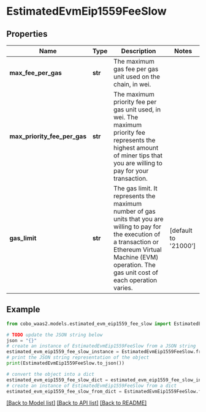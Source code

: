 # EstimatedEvmEip1559FeeSlow


## Properties

Name | Type | Description | Notes
------------ | ------------- | ------------- | -------------
**max_fee_per_gas** | **str** | The maximum gas fee per gas unit used on the chain, in wei. | 
**max_priority_fee_per_gas** | **str** | The maximum priority fee per gas unit used, in wei. The maximum priority fee represents the highest amount of miner tips that you are willing to pay for your transaction. | 
**gas_limit** | **str** | The gas limit. It represents the maximum number of gas units that you are willing to pay for the execution of a transaction or Ethereum Virtual Machine (EVM) operation. The gas unit cost of each operation varies. | [default to '21000']

## Example

```python
from cobo_waas2.models.estimated_evm_eip1559_fee_slow import EstimatedEvmEip1559FeeSlow

# TODO update the JSON string below
json = "{}"
# create an instance of EstimatedEvmEip1559FeeSlow from a JSON string
estimated_evm_eip1559_fee_slow_instance = EstimatedEvmEip1559FeeSlow.from_json(json)
# print the JSON string representation of the object
print(EstimatedEvmEip1559FeeSlow.to_json())

# convert the object into a dict
estimated_evm_eip1559_fee_slow_dict = estimated_evm_eip1559_fee_slow_instance.to_dict()
# create an instance of EstimatedEvmEip1559FeeSlow from a dict
estimated_evm_eip1559_fee_slow_from_dict = EstimatedEvmEip1559FeeSlow.from_dict(estimated_evm_eip1559_fee_slow_dict)
```
[[Back to Model list]](../README.md#documentation-for-models) [[Back to API list]](../README.md#documentation-for-api-endpoints) [[Back to README]](../README.md)


